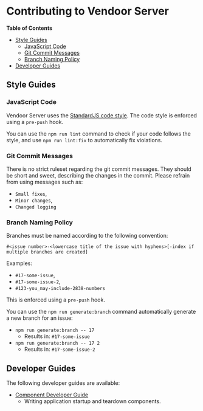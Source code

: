# Contributing to Vendoor Server

**Table of Contents**

  * [Style Guides](#style-guides)
    * [JavaScript Code](#javascript-code)
    * [Git Commit Messages](#git-commit-messages)
    * [Branch Naming Policy](#branch-naming-policy)
  * [Developer Guides](#developer-guides)

## Style Guides

### JavaScript Code

Vendoor Server uses the [StandardJS code style](https://standardjs.com/). The code style is enforced using a `pre-push` hook.

You can use the `npm run lint` command to check if your code follows the style, and use `npm run lint:fix` to automatically fix violations.

### Git Commit Messages

There is no strict ruleset regarding the git commit messages. They should be short and sweet, describing the changes in the commit. Please refrain from using messages such as:

  * `Small fixes`,
  * `Minor changes`,
  * `Changed logging`

### Branch Naming Policy

Branches must be named according to the following convention:

~~~~
#<issue number>-<lowercase title of the issue with hyphens>[-index if multiple branches are created]
~~~~

Examples:

  * `#17-some-issue`,
  * `#17-some-issue-2`,
  * `#123-you_may-include-2838-numbers`

This is enforced using a `pre-push` hook.

You can use the `npm run generate:branch` command automatically generate a new branch for an issue:

  * `npm run generate:branch -- 17`
    * Results in: `#17-some-issue`
  * `npm run generate:branch -- 17 2`
    * Results in: `#17-some-issue-2`

## Developer Guides

The following developer guides are available:

  * [Component Developer Guide](./docs/developer-guides/component.md)
    * Writing application startup and teardown components.
